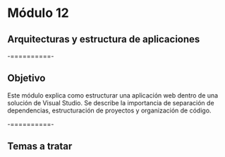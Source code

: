 # Módulo 12
## Arquitecturas y estructura de aplicaciones

-==========-

## Objetivo

Este módulo explica como estructurar una aplicación web dentro de una solución de Visual Studio. Se describe la importancia de separación de dependencias, estructuración de proyectos y organización de código.

-==========-

## Temas a tratar